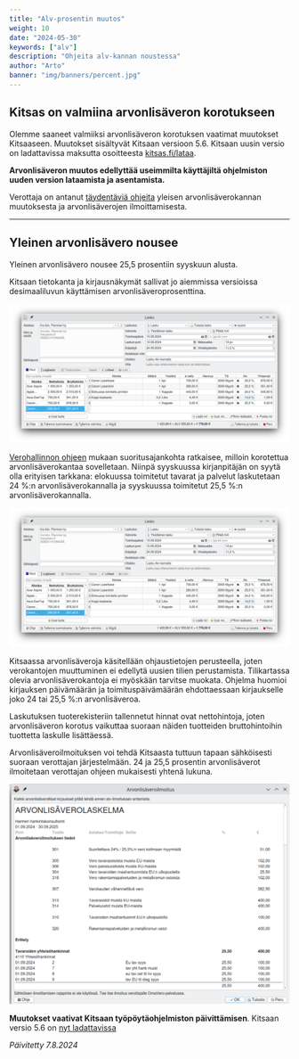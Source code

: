 ```yaml
---
title: "Alv-prosentin muutos"
weight: 10
date: "2024-05-30"
keywords: ["alv"]
description: "Ohjeita alv-kannan noustessa"
author: "Arto"
banner: "img/banners/percent.jpg"
---
```


## Kitsas on valmiina arvonlisäveron korotukseen

Olemme saaneet valmiiksi arvonlisäveron korotuksen vaatimat muutokset Kitsaaseen. Muutokset sisältyvät Kitsaan versioon 5.6. Kitsaan uusin versio on ladattavissa maksutta osoitteesta [kitsas.fi/lataa](/lataa).

**Arvonlisäveron muutos edellyttää useimmilta käyttäjiltä ohjelmiston uuden version lataamista ja asentamista.**

Verottaja on antanut [täydentäviä ohjeita](https://www.vero.fi/yritykset-ja-yhteisot/verot-ja-maksut/arvonlisaverotus/arvonlisaveroprosentit/Yleinen-arvonlisaverokanta-nousee-syyskuussa/) yleisen arvonlisäverokannan muutoksesta ja arvonlisäverojen ilmoittamisesta. 

<hr/>

## Yleinen arvonlisävero nousee


Yleinen arvonlisävero nousee 25,5 prosentiin syyskuun alusta.

Kitsaan tietokanta ja kirjausnäkymät sallivat jo aiemmissa versioissa desimaaliluvun käyttämisen arvonlisäveroprosenttina.

<img src="/img/screenshots/alv255lasku.png" class="img-responsive"/>

<a href="https://vero.fi/tietoa-verohallinnosta/uutishuone/lehdist%C3%B6tiedotteet/2024/yleinen-arvonlis%C3%A4verokanta-nousee-syyskuussa--veron-m%C3%A4%C3%A4r%C3%A4n-ratkaisee-se-milloin-palvelu-on-suoritettu-tai-tavara-toimitettu-asiakkaalle/" target="_blank">Verohallinnon ohjeen</a> mukaan suoritusajankohta ratkaisee, milloin korotettua arvonlisäverokantaa sovelletaan. Niinpä syyskuussa kirjanpitäjän on syytä olla erityisen tarkkana: elokuussa toimitetut tavarat ja palvelut laskutetaan 24 %:n arvonlisäverokannalla ja syyskuussa toimitetut 25,5 %:n arvonlisäverokannalla.

<img src="/img/screenshots/alv255lasku.png" class="img-responsive"/>

Kitsaassa arvonlisäveroja käsitellään ohjaustietojen perusteella, joten verokantojen muuttuminen ei edellytä uusien tilien perustamista. Tilikartassa olevia arvonlisäverokantoja ei myöskään tarvitse muokata. Ohjelma huomioi kirjauksen päivämäärän ja toimituspäivämäärän ehdottaessaan kirjaukselle joko 24 tai 25,5 %:n arvonlisäveroa.

Laskutuksen tuoterekisteriin tallennetut hinnat ovat nettohintoja, joten arvonlisäveron korotus vaikuttaa suoraan näiden tuotteiden bruttohintoihin tuottetta laskulle lisättäessä.

Arvonlisäveroilmoituksen voi tehdä Kitsaasta tuttuun tapaan sähköisesti suoraan verottajan järjestelmään. 24 ja 25,5 prosentin arvonlisäverot ilmoitetaan verottajan ohjeen mukaisesti yhtenä lukuna.

<img src="/img/screenshots/alvilmo.png" class="img-responsive"/>

**Muutokset vaativat Kitsaan työpöytäohjelmiston päivittämisen**. Kitsaan versio 5.6 on [nyt ladattavissa](/lataa)

*Päivitetty 7.8.2024*